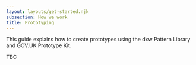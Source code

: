 ```yaml
---
layout: layouts/get-started.njk
subsection: How we work
title: Prototyping
---
```


This guide explains how to create prototypes using the dxw Pattern Library and GOV.UK Prototype Kit.

TBC